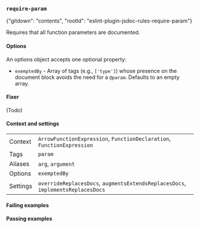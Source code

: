 ### `require-param`

{"gitdown": "contents", "rootId": "eslint-plugin-jsdoc-rules-require-param"}

Requires that all function parameters are documented.

#### Options

An options object accepts one optional property:

- `exemptedBy` - Array of tags (e.g., `['type']`) whose presence on the document
    block avoids the need for a `@param`. Defaults to an empty array.

#### Fixer

(Todo)

#### Context and settings

|||
|---|---|
|Context|`ArrowFunctionExpression`, `FunctionDeclaration`, `FunctionExpression`|
|Tags|`param`|
|Aliases|`arg`, `argument`|
|Options|`exemptedBy`|
|Settings|`overrideReplacesDocs`, `augmentsExtendsReplacesDocs`, `implementsReplacesDocs`|

#### Failing examples

<!-- assertions-failing requireParam -->

#### Passing examples

<!-- assertions-passing requireParam -->
